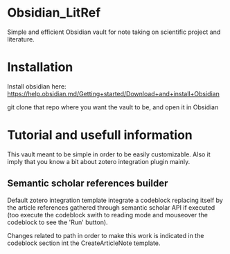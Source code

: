 # Obsidian_LitRef
Simple and efficient Obsidian vault for note taking on scientific project and literature.

# Installation

Install obsidian here: https://help.obsidian.md/Getting+started/Download+and+install+Obsidian

git clone that repo where you want the vault to be, and open it in Obsidian

# Tutorial and usefull information

This vault meant to be simple in order to be easily customizable. Also it imply that you know a bit about zotero integration plugin mainly.

## Semantic scholar references builder

Default zotero integration template integrate a codeblock replacing itself by the article references gathered through semantic scholar API if executed (too execute the codeblock swith to reading mode and mouseover the codeblock to see the 'Run' button).

Changes related to path in order to make this work is indicated in the codeblock section int the CreateArticleNote template.


